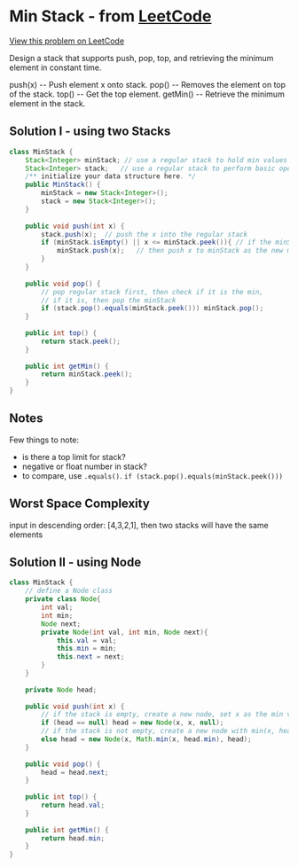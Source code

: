 # Min Stack - from [LeetCode](https://leetcode.com)
[View this problem on LeetCode](https://leetcode.com/problems/min-stack/description/)

Design a stack that supports push, pop, top, and retrieving the minimum element in constant time.

push(x) -- Push element x onto stack.
pop() -- Removes the element on top of the stack.
top() -- Get the top element.
getMin() -- Retrieve the minimum element in the stack.

## Solution I - using two Stacks
```java
class MinStack {
    Stack<Integer> minStack; // use a regular stack to hold min values
    Stack<Integer> stack;   // use a regular stack to perform basic operations
    /** initialize your data structure here. */
    public MinStack() {
        minStack = new Stack<Integer>();
        stack = new Stack<Integer>();
    }
    
    public void push(int x) {
        stack.push(x);  // push the x into the regular stack
        if (minStack.isEmpty() || x <= minStack.peek()){ // if the minStack is empty, or the new input is smaller
            minStack.push(x);   // then push x to minStack as the new min value
        }
    }
    
    public void pop() {
        // pop regular stack first, then check if it is the min, 
        // if it is, then pop the minStack
        if (stack.pop().equals(minStack.peek())) minStack.pop(); 
    }
    
    public int top() {
        return stack.peek();
    }
    
    public int getMin() {
        return minStack.peek();
    }
}
```

## Notes
Few things to note:
* is there a top limit for stack?
* negative or float number in stack?
* to compare, use `.equals()`. `if (stack.pop().equals(minStack.peek()))`

## Worst Space Complexity
input in descending order: [4,3,2,1], then two stacks will have the same elements

## Solution II - using Node
```java
class MinStack {
    // define a Node class
    private class Node{
        int val;
        int min;
        Node next;
        private Node(int val, int min, Node next){
            this.val = val;
            this.min = min;
            this.next = next;
        }
    }
    
    private Node head;
    
    public void push(int x) {
        // if the stack is empty, create a new node, set x as the min value
        if (head == null) head = new Node(x, x, null);  
        // if the stack is not empty, create a new node with min(x, head.min) as the min value
        else head = new Node(x, Math.min(x, head.min), head);
    }
    
    public void pop() {
        head = head.next;
    }
    
    public int top() {
        return head.val;
    }
    
    public int getMin() {
        return head.min;
    }
}
```